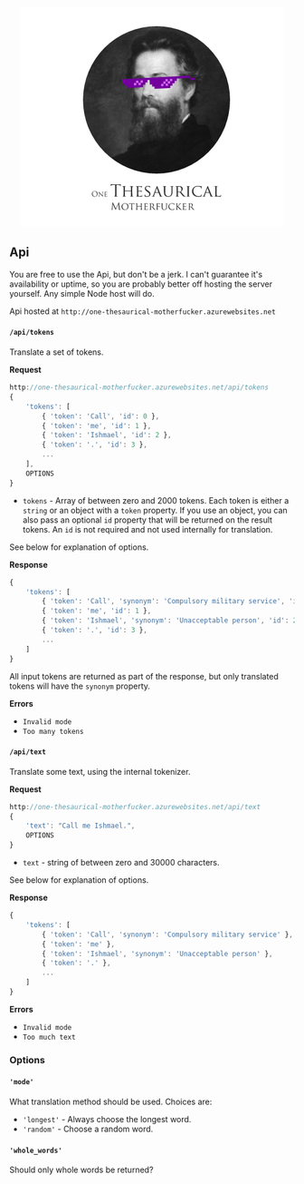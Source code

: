 <div align="center" >
    <img src="https://raw.githubusercontent.com/mattbierner/one-thesaurical-motherfucker/master/documentation/logo.png" alt="One Thesaurical Motherfucker" />
</div>


## Api
You are free to use the Api, but don't be a jerk. I can't guarantee it's availability or uptime, so you are probably better off hosting the server yourself. Any simple Node host will do.

Api hosted at `http://one-thesaurical-motherfucker.azurewebsites.net`

#### `/api/tokens`
Translate a set of tokens.

**Request**
```js
http://one-thesaurical-motherfucker.azurewebsites.net/api/tokens
{
    'tokens': [
        { 'token': 'Call', 'id': 0 },
        { 'token': 'me', 'id': 1 },
        { 'token': 'Ishmael', 'id': 2 },
        { 'token': '.', 'id': 3 },
        ...
    ],
    OPTIONS
}
```

- `tokens` - Array of between zero and 2000 tokens. Each token is either a `string` or an object with a `token` property. If you use an object, you can also pass an optional `id` property that will be returned on the result tokens. An `id` is not required and not used internally for translation.

See below for explanation of options.

**Response**
```js
{
    'tokens': [
        { 'token': 'Call', 'synonym': 'Compulsory military service', 'id': 0 },
        { 'token': 'me', 'id': 1 },
        { 'token': 'Ishmael', 'synonym': 'Unacceptable person', 'id': 2 },
        { 'token': '.', 'id': 3 },
        ...
    ]
}
```

All input tokens are returned as part of the response, but only translated tokens will have the `synonym` property.

**Errors**
- `Invalid mode`
- `Too many tokens`


#### `/api/text`
Translate some text, using the internal tokenizer. 

**Request**
```js
http://one-thesaurical-motherfucker.azurewebsites.net/api/text
{
    'text': "Call me Ishmael.",
    OPTIONS
}
```

- `text` - string of between zero and 30000 characters. 

See below for explanation of options.

**Response**
```js
{
    'tokens': [
        { 'token': 'Call', 'synonym': 'Compulsory military service' },
        { 'token': 'me' },
        { 'token': 'Ishmael', 'synonym': 'Unacceptable person' },
        { 'token': '.' },
        ...
    ]
}
```

**Errors**
- `Invalid mode`
- `Too much text`


### Options

#### `'mode'`
What translation method should be used. Choices are:

- `'longest'` - Always choose the longest word.
- `'random'` - Choose a random word.

#### `'whole_words'`
Should only whole words be returned? 

